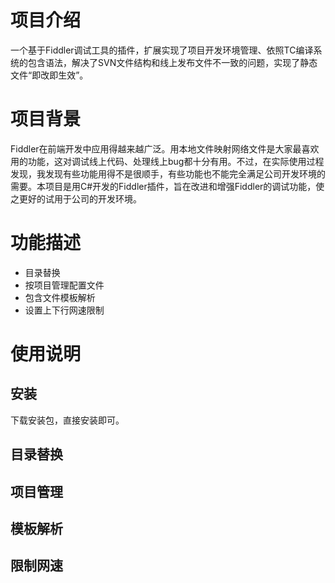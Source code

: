 # 项目介绍 #
一个基于Fiddler调试工具的插件，扩展实现了项目开发环境管理、依照TC编译系统的包含语法，解决了SVN文件结构和线上发布文件不一致的问题，实现了静态文件“即改即生效”。

# 项目背景 #
Fiddler在前端开发中应用得越来越广泛。用本地文件映射网络文件是大家最喜欢用的功能，这对调试线上代码、处理线上bug都十分有用。不过，在实际使用过程发现，我发现有些功能用得不是很顺手，有些功能也不能完全满足公司开发环境的需要。本项目是用C#开发的Fiddler插件，旨在改进和增强Fiddler的调试功能，使之更好的试用于公司的开发环境。

# 功能描述 #
  * 目录替换
  * 按项目管理配置文件
  * 包含文件模板解析
  * 设置上下行网速限制

# 使用说明 #
## 安装 ##
下载安装包，直接安装即可。

## 目录替换 ##
## 项目管理 ##
## 模板解析 ##
## 限制网速 ##